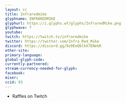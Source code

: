 ```yaml
---
layout: cc
title: Infraredmike
glyphname: INFRAREDMIKE
glyphurl: https://i.glyphs.wf/glyphs/InfraredMike.png
glyphwave: 7
youtube: 
twitch: https://twitch.tv/infraredmike
twitter: https://twitter.com/Infra_Red_Mike
discord: https://discord.gg/0z0EeQblkX7ENekR
other-site: 
primary-language: 
global-glyph-code: 
currently-partnered: 
stream-currency-needed-for-glyph: 
facebook: 
mixer: 
ccid: 93
---
```

* Raffles on Twitch
